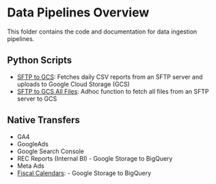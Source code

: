 # Data Pipelines Overview

This folder contains the code and documentation for data ingestion pipelines.

## Python Scripts

- [SFTP to GCS](./sftp_to_gcs): Fetches daily CSV reports from an SFTP server and uploads to Google Cloud Storage (GCS)
- [SFTP to GCS All Files](./sftp_to_gcs_all): Adhoc function to fetch all files from an SFTP server to GCS

## Native Transfers

- GA4
- GoogleAds
- Google Search Console
- REC Reports (Internal BI) - Google Storage to BigQuery
- Meta Ads
- [Fiscal Calendars](./native_documenation/GCS_fiscal_calendar.md): - Google Storage to BigQuery
